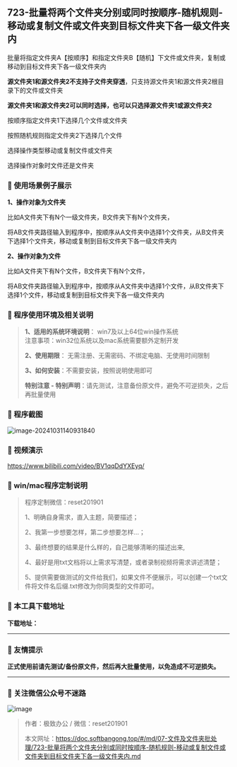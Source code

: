 ## 723-批量将两个文件夹分别或同时按顺序-随机规则-移动或复制文件或文件夹到目标文件夹下各一级文件夹内

批量将指定文件夹A【按顺序】和指定文件夹B【随机】下文件或文件夹，复制或移动到目标文件夹下各一级文件夹内



**源文件夹1和源文件夹2不支持子文件夹穿透**，只支持源文件夹1和源文件夹2根目录下的文件或文件夹



**源文件夹1和源文件夹2可以同时选择，也可以只选择源文件夹1或源文件夹2**

按顺序指定文件夹1下选择几个文件或文件夹

按照随机规则指定文件夹2下选择几个文件



选择操作类型移动或复制文件或文件夹

选择操作对象时文件还是文件夹

### 📑 使用场景例子展示
**1、操作对象为文件夹**

比如A文件夹下有N个一级文件夹，B文件夹下有N个文件夹，

将AB文件夹路径输入到程序中，按顺序从A文件夹中选择1个文件夹，从B文件夹下选择1个文件夹，移动或复制到目标文件夹下各一级文件夹内



**2、操作对象为文件**

比如A文件夹下有N个文件，B文件夹下有N个文件，

将AB文件夹路径输入到程序中，按顺序从A文件夹中选择1个文件，从B文件夹下选择1个文件，移动或复制到目标文件夹下各一级文件夹内

### 📑 程序使用环境及相关说明

> **1、适用的系统环境说明**： win7及以上64位win操作系统  
> 注意事项：win32位系统以及mac系统需要额外定制开发  
>
> **2、使用期限**： 无需注册、无需密码、不绑定电脑、无使用时间限制  
>
> **3、如何安装**：不需要安装，按照说明使用即可  
>
> **特别注意 - 特别声明**：请先测试，注意备份原文件，避免不可逆损失，之后再批量使用

### 📑 程序截图
![image-20241031140931840](https://s2.loli.net/2024/11/01/JhRZAfUy1pMDPio.png) 

### 📑 视频演示

https://www.bilibili.com/video/BV1qqDdYXEyq/

### 📑 win/mac程序定制说明

> 程序定制微信：reset201901  
>
> 1、明确自身需求，直入主题，简要描述；
>
> 2、我第一步想要怎样，第二步想要怎样...； 
>
> 3、最终想要的结果是什么样的，自己能够清晰的描述出来,  
>
> 4、最好是用txt文档将以上需求写清楚，或者录制视频将需求讲述清楚；  
>
> 5、提供需要做测试的文件给我们，如果文件不便展示，可以创建一个txt文件将文件名后缀.txt修改为你同类型的文件即可。  

### 📑 本工具下载地址

**下载地址：**

------

### 📑 友情提示

**正式使用前请先测试/备份原文件，然后再大批量使用，以免造成不可逆损失。**

------

### 📑 关注微信公众号不迷路

![image](https://s2.loli.net/2024/11/02/tK9T7jxLcuv5rUk.png)

> 作者：极致办公  /  微信：reset201901
>
> 本文网址：https://doc.softbangong.top/#/md/07-文件及文件夹批处理/723-批量将两个文件夹分别或同时按顺序-随机规则-移动或复制文件或文件夹到目标文件夹下各一级文件夹内.md